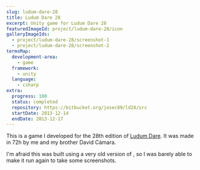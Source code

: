 ```yaml
---
slug: ludum-dare-28
title: Ludum Dare 28
excerpt: Unity game for Ludum Dare 28
featuredImageId: project/ludum-dare-28/icon
galleryImageIds:
  - project/ludum-dare-28/screenshot-1
  - project/ludum-dare-28/screenshot-2
termsMap:
  development-area:
    - game
  framework:
    - unity
  language:
    - csharp
extra:
  progress: 100
  status: completed
  repository: https://bitbucket.org/josec89/ld28/src
  startDate: 2013-12-14
  endDate: 2013-12-17
---
```


This is a game I developed for the 28th edition of [Ludum Dare](http://ludumdare.com/compo/ludum-dare-28/). It was made in 72h by me and my brother David Cámara.

I'm afraid this was built using a very old version of [](unity), so I was barely able to make it run again to take some screenshots.